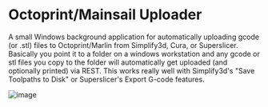 # Octoprint/Mainsail Uploader
A small Windows background application for automatically uploading gcode (or .stl) files to Octoprint/Marlin from Simplify3d, Cura, or Superslicer. Basically you point it to a folder on a windows workstation and any gcode or stl files you copy to the folder will automatically get uploaded (and optionally printed) via REST. This works really well with Simplify3d's "Save Toolpaths to Disk" or Superslicer's Export G-code features.

![image](https://github.com/bpopp/Octoprint-Mainsail-Uploader/assets/1964056/9ed3273d-34f9-4a4f-af26-259c5b64a0da)

